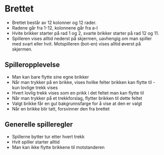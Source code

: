 # Brettet

- Brettet består av 12 kolonner og 12 rader.
- Radene går fra 1-12, kolonnene går fra a-l
- Hvite brikker starter på rad 1 og 2, svarte brikker starter på rad 12 og 11.
- Spilleren vises alltid nederst på skjermen, uavhengig om man spiller med svart eller hvit. Motspilleren (bot-en) vises alltid øverst på skjermen.

## Spilleropplevelse

- Man kan bare flytte sine egne brikker
- Når man trykker på en brikke, vises hvilke felter brikken kan flytte til - kun lovlige trekk vises
- Hvert lovlig trekk vises som en prikk i det feltet man kan flytte til
- Når man trykker på et trekkforslag, flytter brikken til dette feltet
- Valgt brikke får en gul bakgrunnsfarge for å vise at den er valgt
- Når en brikke blir tatt, forsvinner den fra brettet

## Generelle spilleregler

- Spillerne bytter tur etter hvert trekk
- Hvit spiller starter alltid
- Man kan ikke flytte brikkene til motstanderen
